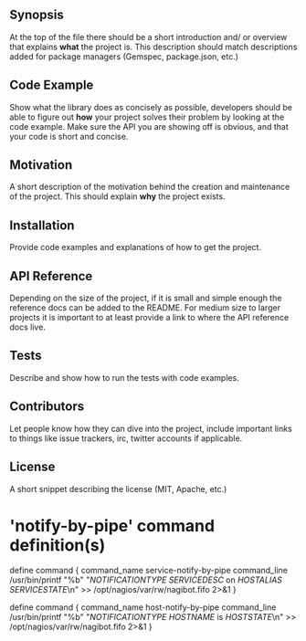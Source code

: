 ## Synopsis

At the top of the file there should be a short introduction and/ or overview that explains **what** the project is. This description should match descriptions added for package managers (Gemspec, package.json, etc.)

## Code Example

Show what the library does as concisely as possible, developers should be able to figure out **how** your project solves their problem by looking at the code example. Make sure the API you are showing off is obvious, and that your code is short and concise.

## Motivation

A short description of the motivation behind the creation and maintenance of the project. This should explain **why** the project exists.

## Installation

Provide code examples and explanations of how to get the project.

## API Reference

Depending on the size of the project, if it is small and simple enough the reference docs can be added to the README. For medium size to larger projects it is important to at least provide a link to where the API reference docs live.

## Tests

Describe and show how to run the tests with code examples.

## Contributors

Let people know how they can dive into the project, include important links to things like issue trackers, irc, twitter accounts if applicable.

## License

A short snippet describing the license (MIT, Apache, etc.)


# 'notify-by-pipe' command definition(s)
define command {
        command_name                    service-notify-by-pipe
        command_line                    /usr/bin/printf "%b" "*$NOTIFICATIONTYPE$* $SERVICEDESC$ on $HOSTALIAS$ $SERVICESTATE$\n" >> /opt/nagios/var/rw/nagibot.fifo 2>&1
}

define command {
        command_name                    host-notify-by-pipe
        command_line                    /usr/bin/printf "%b" "*$NOTIFICATIONTYPE$* $HOSTNAME$ is $HOSTSTATE$\n" >> /opt/nagios/var/rw/nagibot.fifo 2>&1
}

